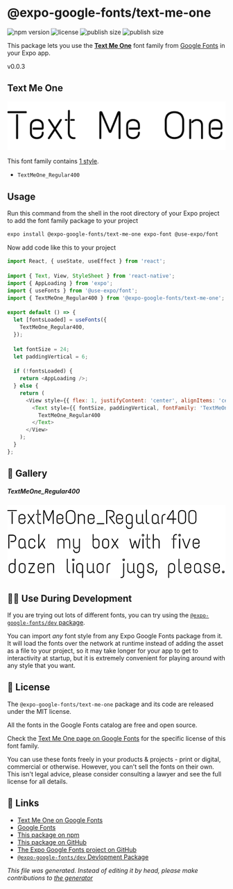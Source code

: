 # @expo-google-fonts/text-me-one

![npm version](https://flat.badgen.net/npm/v/@expo-google-fonts/text-me-one)
![license](https://flat.badgen.net/github/license/expo/google-fonts)
![publish size](https://flat.badgen.net/packagephobia/install/@expo-google-fonts/text-me-one)
![publish size](https://flat.badgen.net/packagephobia/publish/@expo-google-fonts/text-me-one)

This package lets you use the [**Text Me One**](https://fonts.google.com/specimen/Text+Me+One) font family from [Google Fonts](https://fonts.google.com/) in your Expo app.

v0.0.3

## Text Me One

![Text Me One](./font-family.png)

This font family contains [1 style](#gallery).

- `TextMeOne_Regular400`

## Usage

Run this command from the shell in the root directory of your Expo project to add the font family package to your project
```sh
expo install @expo-google-fonts/text-me-one expo-font @use-expo/font
```

Now add code like this to your project
```js
import React, { useState, useEffect } from 'react';

import { Text, View, StyleSheet } from 'react-native';
import { AppLoading } from 'expo';
import { useFonts } from '@use-expo/font';
import { TextMeOne_Regular400 } from '@expo-google-fonts/text-me-one';

export default () => {
  let [fontsLoaded] = useFonts({
    TextMeOne_Regular400,
  });

  let fontSize = 24;
  let paddingVertical = 6;

  if (!fontsLoaded) {
    return <AppLoading />;
  } else {
    return (
      <View style={{ flex: 1, justifyContent: 'center', alignItems: 'center' }}>
        <Text style={{ fontSize, paddingVertical, fontFamily: 'TextMeOne_Regular400' }}>
          TextMeOne_Regular400
        </Text>
      </View>
    );
  }
};

```

## 🔡 Gallery

##### TextMeOne_Regular400
![TextMeOne_Regular400](./804cbe1e9c5d9e08155e548789f8b5f53ff150c0785dbeae1c9361e8749b4e52.ttf.png)


## 👩‍💻 Use During Development

If you are trying out lots of different fonts, you can try using the [`@expo-google-fonts/dev` package](https://github.com/expo/google-fonts/tree/master/font-packages/dev#readme).

You can import *any* font style from any Expo Google Fonts package from it. It will load the fonts
over the network at runtime instead of adding the asset as a file to your project, so it may take longer
for your app to get to interactivity at startup, but it is extremely convenient
for playing around with any style that you want.

## 📖 License

The `@expo-google-fonts/text-me-one` package and its code are released under the MIT license.

All the fonts in the Google Fonts catalog are free and open source.

Check the [Text Me One page on Google Fonts](https://fonts.google.com/specimen/Text+Me+One) for the specific license of this font family.

You can use these fonts freely in your products & projects - print or digital, commercial or otherwise. However, you can't sell the fonts on their own. This isn't legal advice, please consider consulting a lawyer and see the full license for all details.

## 🔗 Links

- [Text Me One on Google Fonts](https://fonts.google.com/specimen/Text+Me+One)
- [Google Fonts](https://fonts.google.com/)
- [This package on npm](https://www.npmjs.com/package/@expo-google-fonts/text-me-one)
- [This package on GitHub](https://github.com/expo/google-fonts/tree/master/font-packages/text-me-one)
- [The Expo Google Fonts project on GitHub](https://github.com/expo/google-fonts)
- [`@expo-google-fonts/dev` Devlopment Package](https://github.com/expo/google-fonts/tree/master/font-packages/dev)


*This file was generated. Instead of editing it by head, please make contributions to [the generator](https://github.com/expo/google-fonts/tree/master/packages/generator)*
